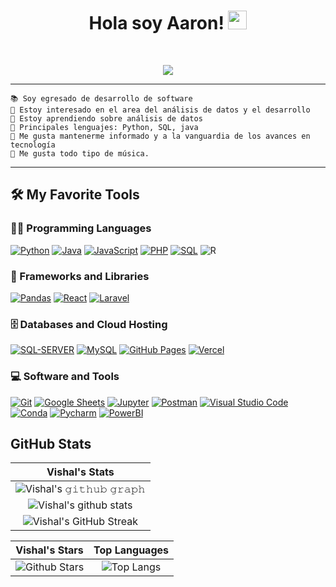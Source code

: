 <h1 align="center">
Hola soy Aaron!
 <!--<img src="https://komarev.com/ghpvc/?username=I-am-vishalmaurya&label=Profile%20Views&color=0e75b6&style=flat" align='right' alt="vishalmaurya" />-->
  <img alt='no se ve'src="https://media.giphy.com/media/hvRJCLFzcasrR4ia7z/giphy.gif" width="30"></h1>
<br/>

<!-- Typing SVG by DenverCoder1 - https://github.com/DenverCoder1/readme-typing-svg -->
<p align="center">
  <a href="https://github.com/DenverCoder1/readme-typing-svg"><img src="https://readme-typing-svg.herokuapp.com?lines=Estudiante+Data+Analyst;Estudiante+Developer&center=true&width=380&height=45"></a>
</p>


<hr>

```
📚 Soy egresado de desarrollo de software
📝 Estoy interesado en el area del análisis de datos y el desarrollo 
🌱 Estoy aprendiendo sobre análisis de datos
🌟 Principales lenguajes: Python, SQL, java
🚩 Me gusta mantenerme informado y a la vanguardia de los avances en tecnología
🎵 Me gusta todo tipo de música. 
```
<hr>


## 🛠️ My Favorite Tools

### 👨‍💻 Programming Languages

<p>
    <a href="https://github.com/search?q=user%3ADenverCoder1+is%3Arepo+language%3Apython"><img alt="Python" src="https://img.shields.io/badge/-Python-05122A?style=flat&logo=python"></a>  
    <a href="https://github.com/search?q=user%3ADenverCoder1+is%3Arepo+language%3Ajava"><img alt="Java" src="https://img.shields.io/badge/Java-BE3939.svg?logo=java&logoColor=#FA6831"></a>
    <a href="https://github.com/search?q=user%3ADenverCoder1+is%3Arepo+language%3Ajavascript"><img alt="JavaScript" src="https://img.shields.io/badge/-JavaScript-05122A?style=flat&logo=javascript"></a>
    <a href="https://github.com/search?q=user%3ADenverCoder1+is%3Arepo+language%3Aphp"><img alt="PHP" src="https://img.shields.io/badge/PHP-05122A.svg?logo=php&logoColor=#777BB4"></a>
    <a href="https://github.com/search?q=user%3ADenverCoder1+is%3Arepo+language%3Asql"><img alt="SQL" src="https://img.shields.io/badge/SQL%20-05122A.svg?logo=amazon-dynamodb&logoColor=%23025E8C"></a>
    <img alt="R" src="https://img.shields.io/badge/R-05122A?style=flat&logo=r&logoColor=blue&color=05122A">  
    
    

    

### 🧰 Frameworks and Libraries

<p>
    <a href="#"><img alt="Pandas" src="https://img.shields.io/badge/Pandas%20-%23150458.svg?logo=pandas&logoColor=white"></a>
    <a href="#"><img alt="React" src="https://img.shields.io/badge/-React-05122A?style=flat&logo=react&logoColor=61DAFB"></a>
    <a href="#"><img alt="Laravel" src="https://img.shields.io/badge/Laravel-D22128?style=flat&logo=laravel&logoColor=white"></a>
    
    

</p>

### 🗄️ Databases and Cloud Hosting

<p>
    <a href="https://github.com/search?q=user%3ADenverCoder1+is%3Arepo+language%3Apython"><img alt="SQL-SERVER" src="https://img.shields.io/badge/-SQL SERVER-05122A?style=flat&logo=Microsoft%20SQL%20Server&logoColor=CC2927"></a>
    <a href="https://github.com/search?q=user%3ADenverCoder1+is%3Arepo+language%3Apython"><img alt="MySQL" src="https://img.shields.io/badge/-MySQL-05122A?style=flat&logo=MySQL&logoColor=4479A1"></a>
    <a href="#"><img alt="GitHub Pages" src="https://img.shields.io/badge/GitHub%20Pages-05122A.svg?logo=github&logoColor=white"></a>
    <a href="#"><img alt="Vercel" src="https://img.shields.io/badge/Vercel-05122A.svg?logo=vercel&logoColor=000000"></a>

</p>

### 💻 Software and Tools

<p>
    <a href="#"><img alt="Git" src="https://img.shields.io/badge/Git%20-%23F05033.svg?logo=git&logoColor=white"></a>
    <a href="#"><img alt="Google Sheets" src="https://img.shields.io/badge/Google%20Sheets%20-%2334A853.svg?logo=google%20sheets&logoColor=white"></a>
    <a href="#"><img alt="Jupyter" src="https://img.shields.io/badge/Jupyter%20-%23F37626.svg?logo=Jupyter&logoColor=white"></a>
    <a href="#"><img alt="Postman" src="https://img.shields.io/badge/Postman-FF6C37?logo=postman&logoColor=white"></a>
    <a href="#"><img alt="Visual Studio Code" src="https://img.shields.io/badge/Visual%20Studio%20Code-0078d7.svg?logo=visual-studio-code&logoColor=white"></a>
    <a href="#"><img alt="Conda" src="https://img.shields.io/badge/conda-342B029.svg?&logo=anaconda&logoColor=white"></a>
    <a href="#"><img alt="Pycharm" src="https://img.shields.io/badge/pycharm-143?&logo=pycharm&logoColor=black&color=black&labelColor=green"></a>
    <a href="#"><img alt="PowerBI" src="https://img.shields.io/badge/PowerBI-F2C811?&logo=Power%20BI&logoColor=white"></a>
    
  
</p>




## GitHub Stats


|                                                                     Vishal's Stats                                                                     |
|:------------------------------------------------------------------------------------------------------------------------------------------------------:|
| ![Vishal's 𝚐𝚒𝚝𝚑𝚞𝚋 𝚐𝚛𝚊𝚙𝚑](https://activity-graph.herokuapp.com/graph?username=AaronSeb&theme=react-dark&hide_border=true&area=true) |
| ![Vishal's github stats](https://github-readme-stats.vercel.app/api?username=AaronSeb&show_icons=true&theme=algolia)              | 
| ![Vishal's GitHub Streak](https://github-readme-streak-stats.herokuapp.com/?user=AaronSeb&theme=algolia)                    | 
    

|                                                                                                      Vishal's Stars                                                                                                       |                                                           Top Languages                                                           |      
|:-------------------------------------------------------------------------------------------------------------------------------------------------------------------------------------------------------------------------:|:---------------------------------------------------------------------------------------------------------------------------------:|
| ![Github Stars](https://github-readme-stats.vercel.app/api?username=AaronSeb&show_icons=true&locale=en&count_private=true&hide_rank=true&custom_title=My%20GitHub%20Stats&disable_animations=true&theme=algolia) | ![Top Langs](https://github-readme-stats.vercel.app/api/top-langs/?username=AaronSeb&langs_count=8&theme=algolia&layout=compact) |



<!--
<table style="border: none">
  <tr>
  <td width="50%" valign="top">

## Let's Work on Your Project Together!

If you have any questions about front-end web development, feel free to <a href="mailto:vishalmaurya3112@gmail.com">contact me through email</a> me.

You can hire me as a freelancer on <a href="https://www.fiverr.com/share/QDr4mw">Fiverr</a> or <a href="https://www.linkedin.com/in/vishalmaurya/">LinkedIn</a> to deploy your machine learning project on web.

  </td>
  <td width="50%" valign="top">

## It's not perfect, isn't it?

**<img alt="Feedback" src="https://img.shields.io/badge/Ask%20me-anything-1abc9c.svg">**

“I think it’s very important to have a feedback loop, where you’re constantly thinking about what you’ve done and how you could be doing it better.”
– Elon Musk

  </td>
  </tr>
</table>

------
Credits: [I-am-vishalmaurya](https://github.com/AaronSeb)
Last Edited On: 18/04/2022
-->
